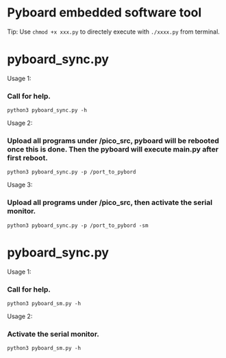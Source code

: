 # Pyboard embedded software tool

Tip:
Use `chmod +x xxx.py` to directely execute with `./xxxx.py` from terminal.


# pyboard_sync.py
Usage 1: 
### Call for help.
`python3 pyboard_sync.py -h`

Usage 2: 
### Upload all programs under /pico_src, pyboard will be rebooted once this is done. Then the pyboard will execute main.py after first reboot.
`python3 pyboard_sync.py -p /port_to_pybord`

Usage 3: 
### Upload all programs under /pico_src, then activate the serial monitor.
`python3 pyboard_sync.py -p /port_to_pybord -sm`

# pyboard_sync.py
Usage 1: 
### Call for help.
`python3 pyboard_sm.py -h`

Usage 2: 
### Activate the serial monitor.
`python3 pyboard_sm.py -h`